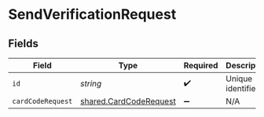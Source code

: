 # SendVerificationRequest


## Fields

| Field                                                            | Type                                                             | Required                                                         | Description                                                      |
| ---------------------------------------------------------------- | ---------------------------------------------------------------- | ---------------------------------------------------------------- | ---------------------------------------------------------------- |
| `id`                                                             | *string*                                                         | :heavy_check_mark:                                               | Unique identifier                                                |
| `cardCodeRequest`                                                | [shared.CardCodeRequest](../../models/shared/cardcoderequest.md) | :heavy_minus_sign:                                               | N/A                                                              |